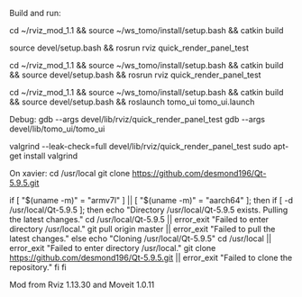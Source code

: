 Build and run:

cd ~/rviz_mod_1.1 && source ~/ws_tomo/install/setup.bash && catkin build

source devel/setup.bash && rosrun rviz quick_render_panel_test

cd ~/rviz_mod_1.1 && source ~/ws_tomo/install/setup.bash && catkin build && source devel/setup.bash && rosrun rviz quick_render_panel_test

cd ~/rviz_mod_1.1 && source ~/ws_tomo/install/setup.bash && catkin build && source devel/setup.bash && roslaunch tomo_ui tomo_ui.launch

Debug:
gdb --args devel/lib/rviz/quick_render_panel_test
gdb --args devel/lib/tomo_ui/tomo_ui

valgrind --leak-check=full devel/lib/rviz/quick_render_panel_test
sudo apt-get install valgrind

On xavier:
cd /usr/local
git clone https://github.com/desmond196/Qt-5.9.5.git

if [ "$(uname -m)" = "armv7l" ] || [ "$(uname -m)" = "aarch64" ]; then
    if [ -d /usr/local/Qt-5.9.5 ]; then
    echo "Directory /usr/local/Qt-5.9.5 exists. Pulling the latest changes."
    cd /usr/local/Qt-5.9.5 || error_exit "Failed to enter directory /usr/local."
    git pull origin master || error_exit "Failed to pull the latest changes."
    else
    echo "Cloning /usr/local/Qt-5.9.5"
    cd /usr/local || error_exit "Failed to enter directory /usr/local."
    git clone https://github.com/desmond196/Qt-5.9.5.git || error_exit "Failed to clone the repository."
    fi
fi


Mod from Rviz 1.13.30 and Moveit 1.0.11
